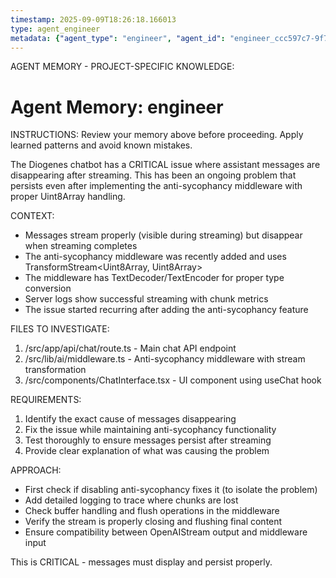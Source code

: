 ```yaml
---
timestamp: 2025-09-09T18:26:18.166013
type: agent_engineer
metadata: {"agent_type": "engineer", "agent_id": "engineer_ccc597c7-9f7d-49a7-a571-476be2453b12", "session_id": "ccc597c7-9f7d-49a7-a571-476be2453b12", "delegation_context": {"description": "Fix disappearing messages", "timestamp": "2025-09-09T18:26:18.165214"}}
---
```



AGENT MEMORY - PROJECT-SPECIFIC KNOWLEDGE:
# Agent Memory: engineer
<!-- Last Updated: 2025-09-08T19:48:13.698585Z -->



INSTRUCTIONS: Review your memory above before proceeding. Apply learned patterns and avoid known mistakes.


The Diogenes chatbot has a CRITICAL issue where assistant messages are disappearing after streaming. This has been an ongoing problem that persists even after implementing the anti-sycophancy middleware with proper Uint8Array handling.

CONTEXT:
- Messages stream properly (visible during streaming) but disappear when streaming completes
- The anti-sycophancy middleware was recently added and uses TransformStream<Uint8Array, Uint8Array>
- The middleware has TextDecoder/TextEncoder for proper type conversion
- Server logs show successful streaming with chunk metrics
- The issue started recurring after adding the anti-sycophancy feature

FILES TO INVESTIGATE:
1. /src/app/api/chat/route.ts - Main chat API endpoint
2. /src/lib/ai/middleware.ts - Anti-sycophancy middleware with stream transformation
3. /src/components/ChatInterface.tsx - UI component using useChat hook

REQUIREMENTS:
1. Identify the exact cause of messages disappearing
2. Fix the issue while maintaining anti-sycophancy functionality
3. Test thoroughly to ensure messages persist after streaming
4. Provide clear explanation of what was causing the problem

APPROACH:
- First check if disabling anti-sycophancy fixes it (to isolate the problem)
- Add detailed logging to trace where chunks are lost
- Check buffer handling and flush operations in the middleware
- Verify the stream is properly closing and flushing final content
- Ensure compatibility between OpenAIStream output and middleware input

This is CRITICAL - messages must display and persist properly.